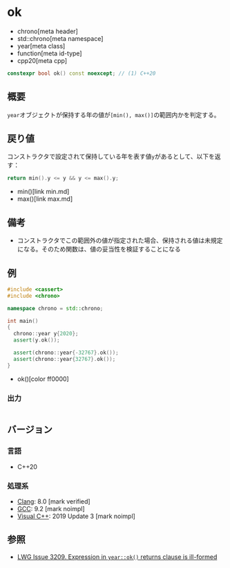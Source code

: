 # ok
* chrono[meta header]
* std::chrono[meta namespace]
* year[meta class]
* function[meta id-type]
* cpp20[meta cpp]

```cpp
constexpr bool ok() const noexcept; // (1) C++20
```

## 概要
`year`オブジェクトが保持する年の値が`[min(), max()]`の範囲内かを判定する。


## 戻り値
コンストラクタで設定されて保持している年を表す値`y`があるとして、以下を返す：

```cpp
return min().y <= y && y <= max().y;
```
* min()[link min.md]
* max()[link max.md]


## 備考
- コンストラクタでこの範囲外の値が指定された場合、保持される値は未規定になる。そのため関数は、値の妥当性を検証することになる


## 例
```cpp example
#include <cassert>
#include <chrono>

namespace chrono = std::chrono;

int main()
{
  chrono::year y{2020};
  assert(y.ok());

  assert(chrono::year{-32767}.ok());
  assert(chrono::year{32767}.ok());
}
```
* ok()[color ff0000]

### 出力
```
```

## バージョン
### 言語
- C++20

### 処理系
- [Clang](/implementation.md#clang): 8.0 [mark verified]
- [GCC](/implementation.md#gcc): 9.2 [mark noimpl]
- [Visual C++](/implementation.md#visual_cpp): 2019 Update 3 [mark noimpl]


## 参照
- [LWG Issue 3209. Expression in `year::ok()` returns clause is ill-formed](https://wg21.cmeerw.net/lwg/issue3209)
